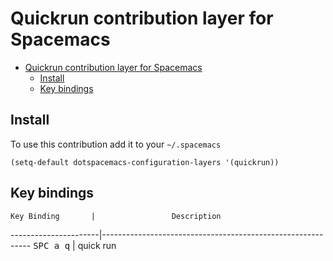 # Quickrun contribution layer for Spacemacs

- [Quickrun contribution layer for Spacemacs](#quickrun-contribution-layer-for-spacemacs)
    - [Install](#install)
    - [Key bindings](#key-bindings)

## Install

To use this contribution add it to your `~/.spacemacs`

```elisp
(setq-default dotspacemacs-configuration-layers '(quickrun))
```

## Key bindings

    Key Binding       |                 Description
----------------------|------------------------------------------------------------
<kbd>SPC a q</kbd>    | quick run 
